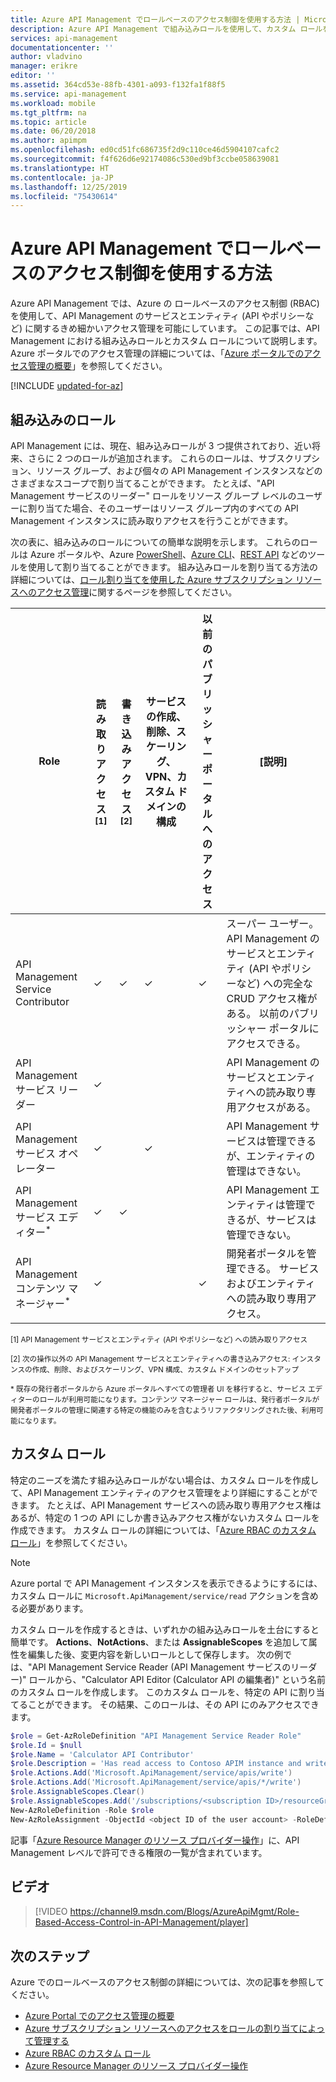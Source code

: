 ```yaml
---
title: Azure API Management でロールベースのアクセス制御を使用する方法 | Microsoft Docs
description: Azure API Management で組み込みロールを使用して、カスタム ロールを作成する方法について説明します。
services: api-management
documentationcenter: ''
author: vladvino
manager: erikre
editor: ''
ms.assetid: 364cd53e-88fb-4301-a093-f132fa1f88f5
ms.service: api-management
ms.workload: mobile
ms.tgt_pltfrm: na
ms.topic: article
ms.date: 06/20/2018
ms.author: apimpm
ms.openlocfilehash: ed0cd51fc686735f2d9c110ce46d5904107cafc2
ms.sourcegitcommit: f4f626d6e92174086c530ed9bf3ccbe058639081
ms.translationtype: HT
ms.contentlocale: ja-JP
ms.lasthandoff: 12/25/2019
ms.locfileid: "75430614"
---
```

# <a name="how-to-use-role-based-access-control-in-azure-api-management"></a>Azure API Management でロールベースのアクセス制御を使用する方法

Azure API Management では、Azure の ロールベースのアクセス制御 (RBAC) を使用して、API Management のサービスとエンティティ (API やポリシーなど) に関するきめ細かいアクセス管理を可能にしています。 この記事では、API Management における組み込みロールとカスタム ロールについて説明します。 Azure ポータルでのアクセス管理の詳細については、「[Azure ポータルでのアクセス管理の概要](https://azure.microsoft.com/documentation/articles/role-based-access-control-what-is/)」を参照してください。

[!INCLUDE [updated-for-az](../../includes/updated-for-az.md)]

## <a name="built-in-roles"></a>組み込みのロール

API Management には、現在、組み込みロールが 3 つ提供されており、近い将来、さらに 2 つのロールが追加されます。 これらのロールは、サブスクリプション、リソース グループ、および個々の API Management インスタンスなどのさまざまなスコープで割り当てることができます。 たとえば、"API Management サービスのリーダー" ロールをリソース グループ レベルのユーザーに割り当てた場合、そのユーザーはリソース グループ内のすべての API Management インスタンスに読み取りアクセスを行うことができます。 

次の表に、組み込みのロールについての簡単な説明を示します。 これらのロールは Azure ポータルや、Azure [PowerShell](https://docs.microsoft.com/azure/role-based-access-control/role-assignments-powershell)、[Azure CLI](https://docs.microsoft.com/azure/role-based-access-control/role-assignments-cli)、[REST API](https://docs.microsoft.com/azure/role-based-access-control/role-assignments-rest) などのツールを使用して割り当てることができます。 組み込みロールを割り当てる方法の詳細については、[ロール割り当てを使用した Azure サブスクリプション リソースへのアクセス管理](https://docs.microsoft.com/azure/role-based-access-control/role-assignments-portal)に関するページを参照してください。

| Role          | 読み取りアクセス<sup>[1]</sup> | 書き込みアクセス<sup>[2]</sup> | サービスの作成、削除、スケーリング、VPN、カスタム ドメインの構成 | 以前のパブリッシャー ポータルへのアクセス | [説明]
| ------------- | ---- | ---- | ---- | ---- | ---- 
| API Management Service Contributor | ✓ | ✓ | ✓ | ✓ | スーパー ユーザー。 API Management のサービスとエンティティ (API やポリシーなど) への完全な CRUD アクセス権がある。 以前のパブリッシャー ポータルにアクセスできる。 |
| API Management サービス リーダー | ✓ | | || API Management のサービスとエンティティへの読み取り専用アクセスがある。 |
| API Management サービス オペレーター | ✓ | | ✓ | | API Management サービスは管理できるが、エンティティの管理はできない。|
| API Management サービス エディター<sup>*</sup> | ✓ | ✓ | |  | API Management エンティティは管理できるが、サービスは管理できない。|
| API Management コンテンツ マネージャー<sup>*</sup> | ✓ | | | ✓ | 開発者ポータルを管理できる。 サービスおよびエンティティへの読み取り専用アクセス。|

<sup>[1] API Management サービスとエンティティ (API やポリシーなど) への読み取りアクセス</sup>

<sup>[2] 次の操作以外の API Management サービスとエンティティへの書き込みアクセス: インスタンスの作成、削除、およびスケーリング、VPN 構成、カスタム ドメインのセットアップ</sup>

<sup>\* 既存の発行者ポータルから Azure ポータルへすべての管理者 UI を移行すると、サービス エディターのロールが利用可能になります。コンテンツ マネージャー ロールは、発行者ポータルが開発者ポータルの管理に関連する特定の機能のみを含むようリファクタリングされた後、利用可能になります。</sup>  

## <a name="custom-roles"></a>カスタム ロール

特定のニーズを満たす組み込みロールがない場合は、カスタム ロールを作成して、API Management エンティティのアクセス管理をより詳細にすることができます。 たとえば、API Management サービスへの読み取り専用アクセス権はあるが、特定の 1 つの API にしか書き込みアクセス権がないカスタム ロールを作成できます。 カスタム ロールの詳細については、「[Azure RBAC のカスタム ロール](https://docs.microsoft.com/azure/role-based-access-control/custom-roles)」を参照してください。 

> [!NOTE]
> Azure portal で API Management インスタンスを表示できるようにするには、カスタム ロールに ```Microsoft.ApiManagement/service/read``` アクションを含める必要があります。

カスタム ロールを作成するときは、いずれかの組み込みロールを土台にすると簡単です。 **Actions**、**NotActions**、または **AssignableScopes** を追加して属性を編集した後、変更内容を新しいロールとして保存します。 次の例では、"API Management Service Reader (API Management サービスのリーダー)" ロールから、"Calculator API Editor (Calculator API の編集者)" という名前のカスタム ロールを作成します。 このカスタム ロールを、特定の API に割り当てることができます。 その結果、このロールは、その API にのみアクセスできます。 

```powershell
$role = Get-AzRoleDefinition "API Management Service Reader Role"
$role.Id = $null
$role.Name = 'Calculator API Contributor'
$role.Description = 'Has read access to Contoso APIM instance and write access to the Calculator API.'
$role.Actions.Add('Microsoft.ApiManagement/service/apis/write')
$role.Actions.Add('Microsoft.ApiManagement/service/apis/*/write')
$role.AssignableScopes.Clear()
$role.AssignableScopes.Add('/subscriptions/<subscription ID>/resourceGroups/<resource group name>/providers/Microsoft.ApiManagement/service/<service name>/apis/<api ID>')
New-AzRoleDefinition -Role $role
New-AzRoleAssignment -ObjectId <object ID of the user account> -RoleDefinitionName 'Calculator API Contributor' -Scope '/subscriptions/<subscription ID>/resourceGroups/<resource group name>/providers/Microsoft.ApiManagement/service/<service name>/apis/<api ID>'
```

記事「[Azure Resource Manager のリソース プロバイダー操作](../role-based-access-control/resource-provider-operations.md#microsoftapimanagement)」に、API Management レベルで許可できる権限の一覧が含まれています。

## <a name="video"></a>ビデオ


> [!VIDEO https://channel9.msdn.com/Blogs/AzureApiMgmt/Role-Based-Access-Control-in-API-Management/player]
>
>

## <a name="next-steps"></a>次のステップ

Azure でのロールベースのアクセス制御の詳細については、次の記事を参照してください。
  * [Azure Portal でのアクセス管理の概要](../role-based-access-control/overview.md)
  * [Azure サブスクリプション リソースへのアクセスをロールの割り当てによって管理する](../role-based-access-control/role-assignments-portal.md)
  * [Azure RBAC のカスタム ロール](../role-based-access-control/custom-roles.md)
  * [Azure Resource Manager のリソース プロバイダー操作](../role-based-access-control/resource-provider-operations.md#microsoftapimanagement)
